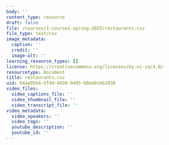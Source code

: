 ```yaml
---
body: ''
content_type: resource
draft: false
file: /courses/1-course1-spring-2025/restaurants.csv
file_type: text/csv
image_metadata:
  caption: ''
  credit: ''
  image-alt: ''
learning_resource_types: []
license: https://creativecommons.org/licenses/by-nc-sa/4.0/
resourcetype: Document
title: restaurants.csv
uid: 64aa95b6-5fdd-4020-9405-68ea0cbb2938
video_files:
  video_captions_file: ''
  video_thumbnail_file: ''
  video_transcript_file: ''
video_metadata:
  video_speakers: ''
  video_tags: ''
  youtube_description: ''
  youtube_id: ''
---
```


